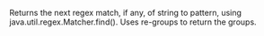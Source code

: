 Returns the next regex match, if any, of string to pattern, using
  java.util.regex.Matcher.find().  Uses re-groups to return the
  groups.